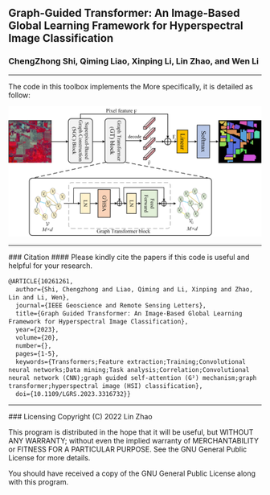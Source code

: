 ## Graph-Guided Transformer: An Image-Based Global Learning Framework for Hyperspectral Image Classification

### ChengZhong Shi, Qiming Liao, Xinping Li, Lin Zhao, and Wen Li

<hr>

The code in this toolbox implements the []("https://ieeexplore.ieee.org/abstract/document/10261261")
More specifically, it is detailed as follow:

![](https://github.com/zhaolin6/G2T/blob/main/Framework.jpg)

<hr>
### Citation
#### Please kindly cite the papers if this code is useful and helpful for your research.

```
@ARTICLE{10261261,
  author={Shi, Chengzhong and Liao, Qiming and Li, Xinping and Zhao, Lin and Li, Wen},
  journal={IEEE Geoscience and Remote Sensing Letters}, 
  title={Graph Guided Transformer: An Image-Based Global Learning Framework for Hyperspectral Image Classification}, 
  year={2023},
  volume={20},
  number={},
  pages={1-5},
  keywords={Transformers;Feature extraction;Training;Convolutional neural networks;Data mining;Task analysis;Correlation;Convolutional neural network (CNN);graph guided self-attention (G²) mechanism;graph transformer;hyperspectral image (HSI) classification},
  doi={10.1109/LGRS.2023.3316732}}
```
<hr>
### Licensing
Copyright (C) 2022 Lin Zhao

This program is distributed in the hope that it will be useful, but WITHOUT ANY WARRANTY; without even the implied warranty of MERCHANTABILITY or FITNESS FOR A PARTICULAR PURPOSE. See the GNU General Public License for more details.

You should have received a copy of the GNU General Public License along with this program.





